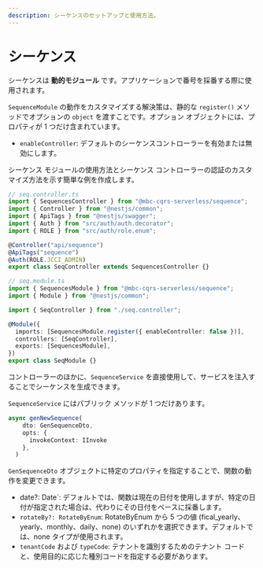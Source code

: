 ```yaml
---
description: シーケンスのセットアップと使用方法。
---
```


# シーケンス

シーケンスは **動的モジュール** です。アプリケーションで番号を採番する際に使用されます。

`SequenceModule` の動作をカスタマイズする解決策は、静的な `register()` メソッドでオプションの `object` を渡すことです。オプション オブジェクトには、プロパティが 1 つだけ含まれています。

- `enableController`: デフォルトのシーケンスコントローラーを有効または無効にします。

シーケンス モジュールの使用方法とシーケンス コントローラーの認証のカスタマイズ方法を示す簡単な例を作成します。

```ts
// seq.controller.ts
import { SequencesController } from "@mbc-cqrs-serverless/sequence";
import { Controller } from "@nestjs/common";
import { ApiTags } from "@nestjs/swagger";
import { Auth } from "src/auth/auth.decorator";
import { ROLE } from "src/auth/role.enum";

@Controller("api/sequence")
@ApiTags("sequence")
@Auth(ROLE.JCCI_ADMIN)
export class SeqController extends SequencesController {}
```

```ts
// seq.module.ts
import { SequencesModule } from "@mbc-cqrs-serverless/sequence";
import { Module } from "@nestjs/common";

import { SeqController } from "./seq.controller";

@Module({
  imports: [SequencesModule.register({ enableController: false })],
  controllers: [SeqController],
  exports: [SequencesModule],
})
export class SeqModule {}
```

コントローラーのほかに、`SequenceService` を直接使用して、サービスを注入することでシーケンスを生成できます。

`SequenceService` にはパブリック メソッドが 1 つだけあります。

```ts
async genNewSequence(
    dto: GenSequenceDto,
    opts: {
      invokeContext: IInvoke
    },
  )
```

`GenSequenceDto` オブジェクトに特定のプロパティを指定することで、関数の動作を変更できます。

- date?: Date`: デフォルトでは、関数は現在の日付を使用しますが、特定の日付が指定された場合は、代わりにその日付をベースに採番します。
- `rotateBy?: RotateByEnum`: RotateByEnum から 5 つの値 (fical_yearly、yearly、monthly、daily、none) のいずれかを選択できます。デフォルトでは、none タイプが使用されます。
- `tenantCode` および `typeCode`: テナントを識別するためのテナント コードと、使用目的に応じた種別コードを指定する必要があります。
